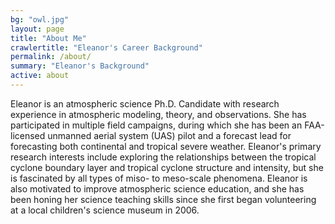 ```yaml
---
bg: "owl.jpg"
layout: page
title: "About Me"
crawlertitle: "Eleanor's Career Background"
permalink: /about/
summary: "Eleanor's Background"
active: about
---
```


Eleanor is an atmospheric science Ph.D. Candidate with research experience in atmospheric modeling, theory, and observations. She has participated in multiple field campaigns, during which she has been an FAA-licensed unmanned aerial system (UAS) pilot and a forecast lead for forecasting both continental and tropical severe weather. Eleanor's primary research interests include exploring the relationships between the tropical cyclone boundary layer and tropical cyclone structure and intensity, but she is fascinated by all types of miso- to meso-scale phenomena. Eleanor is also motivated to improve atmospheric science education, and she has been honing her science teaching skills since she first began volunteering at a local children's science museum in 2006.

<!---Original Text: This is the base Jekyll theme. You can find out more info about customizing your Jekyll theme, as well as basic Jekyll usage documentation at [jekyllrb.com](http://jekyllrb.com/)--->

<!---You can find the source code for the Jekyll new theme at:
{{site.twitter_username}} /
[jekyll-new](https://github.com/jglovier/jekyll-new)--->

<!---You can find the source code for Jekyll at
{{site.github_username}} /
[jekyll](https://github.com/jekyll/jekyll)--->
